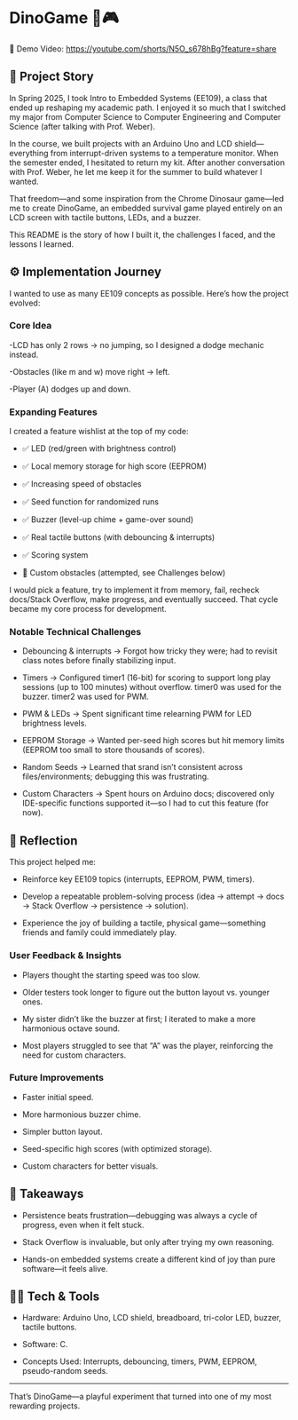 # DinoGame 🦖🎮

🎥 Demo Video: https://youtube.com/shorts/N5O_s678hBg?feature=share

## 📖 Project Story

In Spring 2025, I took Intro to Embedded Systems (EE109), a class that ended up reshaping my academic path. I enjoyed it so much that I switched my major from Computer Science to Computer Engineering and Computer Science (after talking with Prof. Weber).

In the course, we built projects with an Arduino Uno and LCD shield—everything from interrupt-driven systems to a temperature monitor. When the semester ended, I hesitated to return my kit. After another conversation with Prof. Weber, he let me keep it for the summer to build whatever I wanted.

That freedom—and some inspiration from the Chrome Dinosaur game—led me to create DinoGame, an embedded survival game played entirely on an LCD screen with tactile buttons, LEDs, and a buzzer.

This README is the story of how I built it, the challenges I faced, and the lessons I learned.

## ⚙️ Implementation Journey

I wanted to use as many EE109 concepts as possible. Here’s how the project evolved:

### Core Idea

-LCD has only 2 rows → no jumping, so I designed a dodge mechanic instead.

-Obstacles (like m and w) move right → left.

-Player (A) dodges up and down.

### Expanding Features

I created a feature wishlist at the top of my code:

- ✅ LED (red/green with brightness control)

- ✅ Local memory storage for high score (EEPROM)

- ✅ Increasing speed of obstacles

- ✅ Seed function for randomized runs

- ✅ Buzzer (level-up chime + game-over sound)

- ✅ Real tactile buttons (with debouncing & interrupts)

- ✅ Scoring system

- 🔲 Custom obstacles (attempted, see Challenges below)

I would pick a feature, try to implement it from memory, fail, recheck docs/Stack Overflow, make progress, and eventually succeed. That cycle became my core process for development.

### Notable Technical Challenges

- Debouncing & interrupts → Forgot how tricky they were; had to revisit class notes before finally stabilizing input.

- Timers → Configured timer1 (16-bit) for scoring to support long play sessions (up to 100 minutes) without overflow. timer0 was used for the buzzer. timer2 was used for PWM.

- PWM & LEDs → Spent significant time relearning PWM for LED brightness levels.

- EEPROM Storage → Wanted per-seed high scores but hit memory limits (EEPROM too small to store thousands of scores).

- Random Seeds → Learned that srand isn’t consistent across files/environments; debugging this was frustrating.

- Custom Characters → Spent hours on Arduino docs; discovered only IDE-specific functions supported it—so I had to cut this feature (for now).

## 📝 Reflection

This project helped me:

- Reinforce key EE109 topics (interrupts, EEPROM, PWM, timers).

- Develop a repeatable problem-solving process (idea → attempt → docs → Stack Overflow → persistence → solution).

- Experience the joy of building a tactile, physical game—something friends and family could immediately play.

### User Feedback & Insights

- Players thought the starting speed was too slow.

- Older testers took longer to figure out the button layout vs. younger ones.

- My sister didn’t like the buzzer at first; I iterated to make a more harmonious octave sound.

- Most players struggled to see that “A” was the player, reinforcing the need for custom characters.

### Future Improvements

- Faster initial speed.

- More harmonious buzzer chime.

- Simpler button layout.

- Seed-specific high scores (with optimized storage).

- Custom characters for better visuals.

## 🌟 Takeaways

- Persistence beats frustration—debugging was always a cycle of progress, even when it felt stuck.

- Stack Overflow is invaluable, but only after trying my own reasoning.

- Hands-on embedded systems create a different kind of joy than pure software—it feels alive.

## 🧑‍💻 Tech & Tools

- Hardware: Arduino Uno, LCD shield, breadboard, tri-color LED, buzzer, tactile buttons.

- Software: C.

- Concepts Used: Interrupts, debouncing, timers, PWM, EEPROM, pseudo-random seeds.

-------------------------------------------------------------------------------------------

That’s DinoGame—a playful experiment that turned into one of my most rewarding projects.
